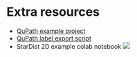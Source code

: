 # Extra resources 

* [QuPath example project](https://raw.githubusercontent.com/stardist/stardist/main/extras/qupath_example_project.zip)
* [QuPath label export script](https://raw.githubusercontent.com/stardist/stardist/main/extras/qupath_export_annotations.groovy) 
* StarDist 2D example colab notebook [![](https://colab.research.google.com/assets/colab-badge.svg)](https://colab.research.google.com/github/stardist/stardist/blob/main/extras/stardist_example_2D_colab.ipynb)
